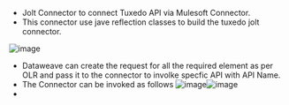 * Jolt Connector to connect Tuxedo API via Mulesoft Connector.
* This connector use jave reflection classes to build the tuxedo jolt connector.

![image](https://user-images.githubusercontent.com/26634833/139793196-86cdb965-f2b1-4140-80f4-b75de6c85ea1.png)


* Dataweave can create the request for all the required element as per OLR and pass it to the connector to involke specfic API with API Name.
* The Connector can be invoked as follows
![image](https://user-images.githubusercontent.com/26634833/139793453-cbd8167b-077c-4e2a-abc0-126d09e6c4a9.png)![image](https://user-images.githubusercontent.com/26634833/139793574-f172cf32-9dda-4b01-b978-515a932e0571.png)
* 


